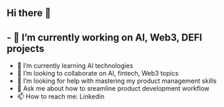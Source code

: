 ## Hi there 👋

## - 🔭 I’m currently working on AI, Web3, DEFI projects
- 🌱 I’m currently learning AI technologies
- 👯 I’m looking to collaborate on AI, fintech, Web3 topics
- 🤔 I’m looking for help with mastering my product management skills
- 💬 Ask me about how to sreamline product development workflow
- 📫 How to reach me: Linkedin

<!--
**Baileyin/Baileyin** is a ✨ _special_ ✨ repository because its `README.md` (this file) appears on your GitHub profile.

Here are some ideas to get you started:

- 🔭 I’m currently working on AI, Web3, DEFI projects
- 🌱 I’m currently learning AI technologies
- 👯 I’m looking to collaborate on AI, fintech, Web3 topics
- 🤔 I’m looking for help with mastering my product management skills
- 💬 Ask me about how to sreamline product development workflow
- 📫 How to reach me: Linkedin

<!--
**Baileyin/Baileyin** is a ✨ _special_ ✨ repository because its `README.md` (this file) appears on your GitHub profile.

Here are some ideas to get you started:

- 🔭 I’m currently working on AI, Web3, DEFI projects
- 🌱 I’m currently learning AI technologies
- 👯 I’m looking to collaborate on AI, fintech, Web3 topics
- 🤔 I’m looking for help with mastering my product management skills
- 💬 Ask me about how to sreamline product development workflow
- 📫 How to reach me: Linkedin
- 😄 
- ⚡ 
-->
